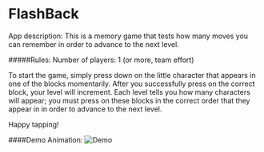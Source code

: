 # FlashBack
App description: This is a memory game that tests how many moves you can remember in order to advance to the next level. 


#####Rules:
Number of players: 1 (or more, team effort)

To start the game, simply press down on the little character that appears in one of the blocks momentarily. After you successfully press on the correct block, your level will increment. Each level tells you how many characters will appear; you must press on these blocks in the correct order that they appear in in order to advance to the next level. 

Happy tapping!


####Demo Animation:
![Demo](https://s32.postimg.org/sbl7jyyvp/flash_Back_Video.gif)
